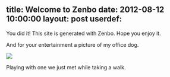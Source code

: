 title: Welcome to Zenbo
date: 2012-08-12 10:00:00
layout: post
userdef: 
---
You did it! This site is generated with Zenbo. Hope you enjoy it.
<!--MORE-->

And for your entertainment a picture of my office dog.

![][dog]

Playing with one we just met while taking a walk.

[dog]: dog.jpg